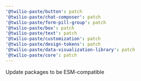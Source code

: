```yaml
---
'@twilio-paste/button': patch
'@twilio-paste/chat-composer': patch
'@twilio-paste/form-pill-group': patch
'@twilio-paste/box': patch
'@twilio-paste/text': patch
'@twilio-paste/customization': patch
'@twilio-paste/design-tokens': patch
'@twilio-paste/data-visualization-library': patch
'@twilio-paste/core': patch
---
```


Update packages to be ESM-compatible
